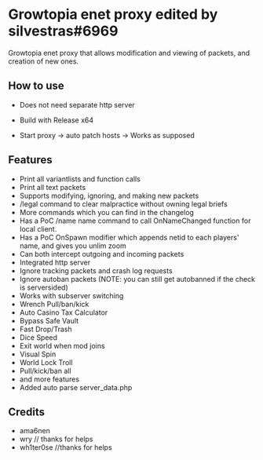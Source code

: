 # Growtopia enet proxy edited by silvestras#6969
Growtopia enet proxy that allows modification and viewing of packets, and creation of new ones.
## How to use
* Does not need separate http server

* Build with Release x64

* Start proxy -> auto patch hosts -> Works as supposed

## Features
* Print all variantlists and function calls
* Print all text packets
* Supports modifying, ignoring, and making new packets
* /legal command to clear malpractice without owning legal briefs
* More commands which you can find in the changelog
* Has a PoC /name name command to call OnNameChanged function for local client.
* Has a PoC OnSpawn modifier which appends netid to each players' name, and gives you unlim zoom
* Can both intercept outgoing and incoming packets
* Integrated http server
* Ignore tracking packets and crash log requests
* Ignore autoban packets (NOTE: you can still get autobanned if the check is serversided)
* Works with subserver switching
* Wrench Pull/ban/kick
* Auto Casino Tax Calculator
* Bypass Safe Vault
* Fast Drop/Trash
* Dice Speed
* Exit world when mod joins
* Visual Spin
* World Lock Troll
* Pull/kick/ban all
* and more features
* Added auto parse server_data.php
## Credits
* ama6nen
* wry // thanks for helps
* wh1ter0se //thanks for helps
